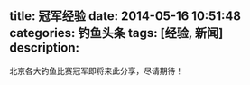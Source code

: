 title: 冠军经验
date: 2014-05-16 10:51:48
categories:  钓鱼头条
tags: [经验, 新闻]
description:
---

北京各大钓鱼比赛冠军即将来此分享，尽请期待！